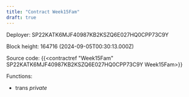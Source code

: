 ```yaml
---
title: "Contract Week15Fam"
draft: true
---
```

Deployer: SP22KATK6MJF40987KB2KSZQ6E027HQ0CPP73C9Y


 



Block height: 164716 (2024-09-05T00:30:13.000Z)

Source code: {{<contractref "Week15Fam" SP22KATK6MJF40987KB2KSZQ6E027HQ0CPP73C9Y Week15Fam>}}

Functions:

* trans _private_
